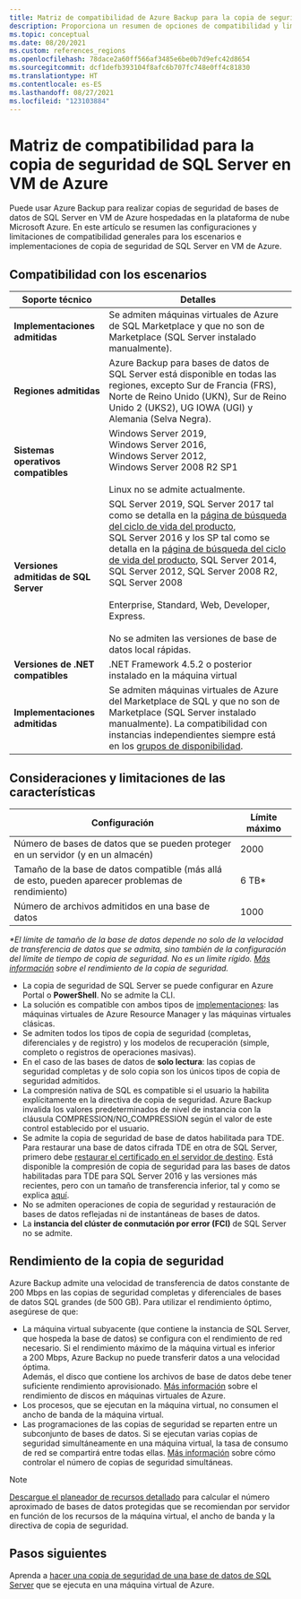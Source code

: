 ```yaml
---
title: Matriz de compatibilidad de Azure Backup para la copia de seguridad de SQL Server en VM de Azure
description: Proporciona un resumen de opciones de compatibilidad y limitaciones para realizar copias de seguridad de SQL Server en VM de Azure con el servicio Azure Backup.
ms.topic: conceptual
ms.date: 08/20/2021
ms.custom: references_regions
ms.openlocfilehash: 78dace2a60ff566af3485e6be0b7d9efc42d8654
ms.sourcegitcommit: dcf1defb393104f8afc6b707fc748e0ff4c81830
ms.translationtype: HT
ms.contentlocale: es-ES
ms.lasthandoff: 08/27/2021
ms.locfileid: "123103884"
---
```

# <a name="support-matrix-for-sql-server-backup-in-azure-vms"></a>Matriz de compatibilidad para la copia de seguridad de SQL Server en VM de Azure

Puede usar Azure Backup para realizar copias de seguridad de bases de datos de SQL Server en VM de Azure hospedadas en la plataforma de nube Microsoft Azure. En este artículo se resumen las configuraciones y limitaciones de compatibilidad generales para los escenarios e implementaciones de copia de seguridad de SQL Server en VM de Azure.

## <a name="scenario-support"></a>Compatibilidad con los escenarios

**Soporte técnico** | **Detalles**
--- | ---
**Implementaciones admitidas** | Se admiten máquinas virtuales de Azure de SQL Marketplace y que no son de Marketplace (SQL Server instalado manualmente).
**Regiones admitidas** | Azure Backup para bases de datos de SQL Server está disponible en todas las regiones, excepto Sur de Francia (FRS), Norte de Reino Unido (UKN), Sur de Reino Unido 2 (UKS2), UG IOWA (UGI) y Alemania (Selva Negra).
**Sistemas operativos compatibles** | Windows Server 2019, Windows Server 2016, Windows Server 2012, Windows Server 2008 R2 SP1 <br/><br/> Linux no se admite actualmente.
**Versiones admitidas de SQL Server** | SQL Server 2019, SQL Server 2017 tal como se detalla en la [página de búsqueda del ciclo de vida del producto](https://support.microsoft.com/lifecycle/search?alpha=SQL%20server%202017), SQL Server 2016 y los SP tal como se detalla en la [página de búsqueda del ciclo de vida del producto](https://support.microsoft.com/lifecycle/search?alpha=SQL%20server%202016%20service%20pack), SQL Server 2014, SQL Server 2012, SQL Server 2008 R2, SQL Server 2008 <br/><br/> Enterprise, Standard, Web, Developer, Express.<br><br>No se admiten las versiones de base de datos local rápidas.
**Versiones de .NET compatibles** | .NET Framework 4.5.2 o posterior instalado en la máquina virtual
**Implementaciones admitidas** | Se admiten máquinas virtuales de Azure del Marketplace de SQL y que no son de Marketplace (SQL Server instalado manualmente). La compatibilidad con instancias independientes siempre está en los [grupos de disponibilidad](backup-sql-server-on-availability-groups.md).

## <a name="feature-considerations-and-limitations"></a>Consideraciones y limitaciones de las características

|Configuración  |Límite máximo |
|---------|---------|
|Número de bases de datos que se pueden proteger en un servidor (y en un almacén)    |   2000      |
|Tamaño de la base de datos compatible (más allá de esto, pueden aparecer problemas de rendimiento)   |   6 TB*      |
|Número de archivos admitidos en una base de datos    |   1000      |

_*El límite de tamaño de la base de datos depende no solo de la velocidad de transferencia de datos que se admita, sino también de la configuración del límite de tiempo de copia de seguridad. No es un límite rígido. [Más información](#backup-throughput-performance) sobre el rendimiento de la copia de seguridad._

* La copia de seguridad de SQL Server se puede configurar en Azure Portal o **PowerShell**. No se admite la CLI.
* La solución es compatible con ambos tipos de [implementaciones](../azure-resource-manager/management/deployment-models.md): las máquinas virtuales de Azure Resource Manager y las máquinas virtuales clásicas.
* Se admiten todos los tipos de copia de seguridad (completas, diferenciales y de registro) y los modelos de recuperación (simple, completo o registros de operaciones masivas).
* En el caso de las bases de datos de **solo lectura**: las copias de seguridad completas y de solo copia son los únicos tipos de copia de seguridad admitidos.
* La compresión nativa de SQL es compatible si el usuario la habilita explícitamente en la directiva de copia de seguridad. Azure Backup invalida los valores predeterminados de nivel de instancia con la cláusula COMPRESSION/NO_COMPRESSION según el valor de este control establecido por el usuario.
* Se admite la copia de seguridad de base de datos habilitada para TDE. Para restaurar una base de datos cifrada TDE en otra de SQL Server, primero debe [restaurar el certificado en el servidor de destino](/sql/relational-databases/security/encryption/move-a-tde-protected-database-to-another-sql-server). Está disponible la compresión de copia de seguridad para las bases de datos habilitadas para TDE para SQL Server 2016 y las versiones más recientes, pero con un tamaño de transferencia inferior, tal y como se explica [aquí](https://techcommunity.microsoft.com/t5/sql-server/backup-compression-for-tde-enabled-databases-important-fixes-in/ba-p/385593).
* No se admiten operaciones de copia de seguridad y restauración de bases de datos reflejadas ni de instantáneas de bases de datos.
* La **instancia del clúster de conmutación por error (FCI)** de SQL Server no se admite.

## <a name="backup-throughput-performance"></a>Rendimiento de la copia de seguridad

Azure Backup admite una velocidad de transferencia de datos constante de 200 Mbps en las copias de seguridad completas y diferenciales de bases de datos SQL grandes (de 500 GB). Para utilizar el rendimiento óptimo, asegúrese de que:

- La máquina virtual subyacente (que contiene la instancia de SQL Server, que hospeda la base de datos) se configura con el rendimiento de red necesario. Si el rendimiento máximo de la máquina virtual es inferior a 200 Mbps, Azure Backup no puede transferir datos a una velocidad óptima.<br>Además, el disco que contiene los archivos de base de datos debe tener suficiente rendimiento aprovisionado. [Más información](../virtual-machines/disks-performance.md) sobre el rendimiento de discos en máquinas virtuales de Azure. 
- Los procesos, que se ejecutan en la máquina virtual, no consumen el ancho de banda de la máquina virtual. 
- Las programaciones de las copias de seguridad se reparten entre un subconjunto de bases de datos. Si se ejecutan varias copias de seguridad simultáneamente en una máquina virtual, la tasa de consumo de red se compartirá entre todas ellas. [Más información](faq-backup-sql-server.yml#can-i-control-how-many-concurrent-backups-run-on-the-sql-server-) sobre cómo controlar el número de copias de seguridad simultáneas.

>[!NOTE]
> [Descargue el planeador de recursos detallado](https://download.microsoft.com/download/A/B/5/AB5D86F0-DCB7-4DC3-9872-6155C96DE500/SQL%20Server%20in%20Azure%20VM%20Backup%20Scale%20Calculator.xlsx) para calcular el número aproximado de bases de datos protegidas que se recomiendan por servidor en función de los recursos de la máquina virtual, el ancho de banda y la directiva de copia de seguridad.

## <a name="next-steps"></a>Pasos siguientes

Aprenda a [hacer una copia de seguridad de una base de datos de SQL Server](backup-azure-sql-database.md) que se ejecuta en una máquina virtual de Azure.